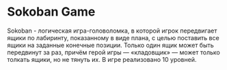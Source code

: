 # Sokoban Game

Sokoban - логическая игра-головоломка, в которой игрок передвигает ящики по лабиринту, показанному в виде плана, 
с целью поставить все ящики на заданные конечные позиции. Только один ящик может быть передвинут за раз, 
причём герой игры — «кладовщик» — может только толкать ящики, но не тянуть их. В игре реализовано 10 уровней.
